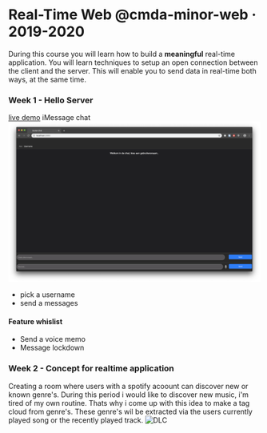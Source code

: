 # Real-Time Web @cmda-minor-web · 2019-2020

During this course you will learn how to build a **meaningful** real-time application. You will learn techniques to setup an open connection between the client and the server. This will enable you to send data in real-time both ways, at the same time.


### Week 1 - Hello Server
[live demo](https://real-time-1920.herokuapp.com/)
iMessage chat
![chat preview](https://github.com/NathanKeyzer/real-time-web-1920/blob/master/docs/img/chat_preview.png)

* pick a username
* send a messages


#### Feature whislist
* Send a voice memo
* Message lockdown

### Week 2 - Concept for realtime application
Creating a room where users with a spotify acoount can discover new or known genre's. During this period i would like to discover new music, i'm tired of my own routine. Thats why i come up with this idea to make a tag cloud from genre's. These genre's wil be extracted via the users currently played song or the recently played track.
![DLC]()

